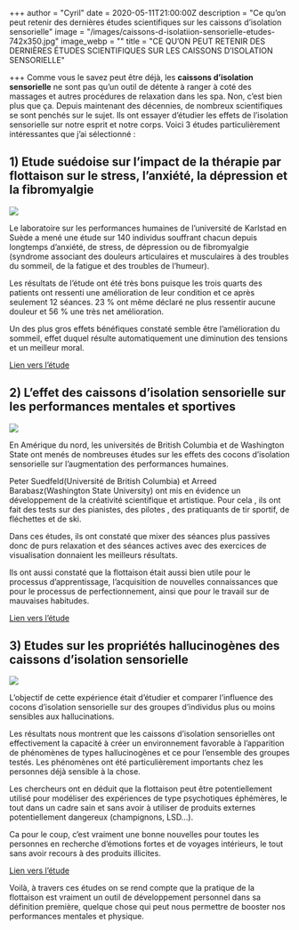 +++
author = "Cyril"
date = 2020-05-11T21:00:00Z
description = "Ce qu’on peut retenir des dernières études scientifiques sur les caissons d’isolation sensorielle"
image = "/images/caissons-d-isolatiion-sensorielle-etudes-742x350.jpg"
image_webp = ""
title = "CE QU’ON PEUT RETENIR DES DERNIÈRES ÉTUDES SCIENTIFIQUES SUR LES CAISSONS D’ISOLATION SENSORIELLE"

+++
Comme vous le savez peut être déjà, les **caissons d’isolation sensorielle** ne sont pas qu’un outil de détente à ranger à coté des massages et autres procédures de relaxation dans les spa. Non, c’est bien plus que ça. Depuis maintenant des décennies, de nombreux scientifiques se sont penchés sur le sujet. Ils ont essayer d’étudier les effets de l’isolation sensorielle sur notre esprit et notre corps. Voici 3 études particulièrement intéressantes que j’ai sélectionné :

## **1) Etude suédoise sur l’impact de la thérapie par flottaison sur le stress, l’anxiété, la dépression et la fibromyalgie**

![](/images/simpsons-isolation-sensorielle-300x169.jpg)

Le laboratoire sur les performances humaines de l’université de Karlstad en Suède a mené une étude sur 140 individus souffrant chacun depuis longtemps d’anxiété, de stress, de dépression ou de fibromyalgie (syndrome associant des douleurs articulaires et musculaires à des troubles du sommeil, de la fatigue et des troubles de l’humeur).

Les résultats de l’étude ont été très bons puisque les trois quarts des patients ont ressenti une amélioration de leur condition et ce après seulement 12 séances. 23 % ont même déclaré ne plus ressentir aucune douleur et 56 % une très net amélioration.

Un des plus gros effets bénéfiques constaté semble être l’amélioration du sommeil, effet duquel résulte automatiquement une diminution des tensions et un meilleur moral.

[Lien vers l’étude](http://web-old.archive.org/web/20200927105757/https://www.sciencedaily.com/releases/2007/11/071105120604.htm)

## **2) L’effet des caissons d’isolation sensorielle sur les performances mentales et sportives**

![](/images/concentration-isolation-sensorielle-300x186.jpg)

En Amérique du nord, les universités de British Columbia et de Washington State ont menés de nombreuses études sur les effets des cocons d’isolation sensorielle sur l’augmentation des performances humaines.

Peter Suedfeld(Université de British Columbia) et Arreed Barabasz(Washington State University) ont mis en évidence un développement de la créativité scientifique et artistique. Pour cela , ils ont fait des tests sur des pianistes, des pilotes , des pratiquants de tir sportif, de fléchettes et de ski.

Dans ces études, ils ont constaté que mixer des séances plus passives donc de purs relaxation et des séances actives avec des exercices de visualisation donnaient les meilleurs résultats.

Ils ont aussi constaté que la flottaison était aussi bien utile pour le processus d’apprentissage, l’acquisition de nouvelles connaissances que pour le processus de perfectionnement, ainsi que pour le travail sur de mauvaises habitudes.

[Lien vers l’étude](http://web-old.archive.org/web/20200927105757/https://books.google.fr/books?id=CBqsBAAAQBAJ&pg=PA79&lpg=PA79&dq=Arreed+Barabasz+float+tank+study&source=bl&ots=gN9AgC6tZ0&sig=MAsDzNwxJUbBBkNTALqXhE2WYoE&hl=fr&sa=X&ved=0ahUKEwj61dDTsevLAhUM6xQKHYJgCy8Q6AEITTAG#v=onepage&q=Arreed%20Barabasz%20float%20tank%20study&f=false)

## **3) Etudes sur les propriétés hallucinogènes des caissons d’isolation sensorielle**

![](/images/hallucination-isolation-sensorielle-300x158.jpg)

L’objectif de cette expérience était d’étudier et comparer l’influence des cocons d’isolation sensorielle sur des groupes d’individus plus ou moins sensibles aux hallucinations.

Les résultats nous montrent que les caissons d’isolation sensorielles ont effectivement la capacité à créer un environnement favorable à l’apparition de phénomènes de types hallucinogènes et ce pour l’ensemble des groupes testés. Les phénomènes ont été particulièrement importants chez les personnes déjà sensible à la chose.

Les chercheurs ont en déduit que la flottaison peut être potentiellement utilisé pour modéliser des expériences de type psychotiques éphémères, le tout dans un cadre sain et sans avoir à utiliser de produits externes potentiellement dangereux (champignons, LSD…).

Ca pour le coup, c’est vraiment une bonne nouvelles pour toutes les personnes en recherche d’émotions fortes et de voyages intérieurs, le tout sans avoir recours à des produits illicites.

[Lien vers l’étude](http://web-old.archive.org/web/20200927105757/https://www.ncbi.nlm.nih.gov/pmc/articles/PMC4133754/)

Voilà, à travers ces études on se rend compte que la pratique de la flottaison est vraiment un outil de développement personnel dans sa définition première, quelque chose qui peut nous permettre de booster nos performances mentales et physique.